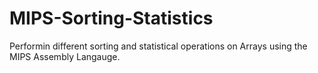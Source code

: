 # MIPS-Sorting-Statistics
Performin different sorting and statistical operations on Arrays using the MIPS Assembly Langauge.
